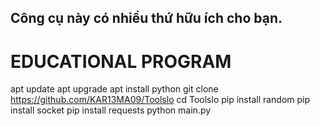 ##  Công cụ này có nhiều thứ hữu ích cho bạn.
# EDUCATIONAL PROGRAM

apt update
apt upgrade
apt install python
git clone https://github.com/KAR13MA09/Toolslo
cd Toolslo
pip install random
pip install socket
pip install requests
python main.py
